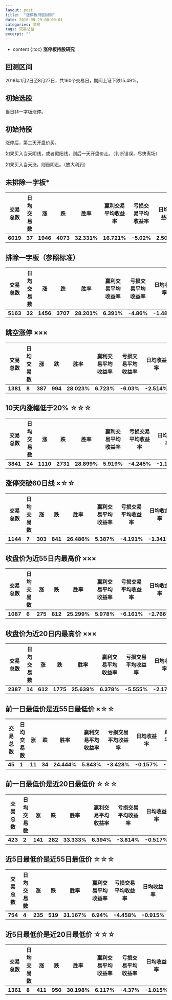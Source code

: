```yaml
---
layout: post
title:  "涨停板持股回测"
date: 2018-09-29 00:00:01
categories: 交易
tags: 交易总结
excerpt: ""
---
```


* content
{:toc}
**涨停板持股研究**

 

## 回测区间

2018年1月2日至8月27日，共160个交易日，期间上证下跌15.49%。

 

## 初始选股

当日非一字板涨停。

 

## 初始持股

涨停后，第二天开盘价买。

如果买入当天阴线，或者假阳线，则后一天开盘价走。（判断错误，尽快离场）

如果买入当天涨，则首阴走。（放大利润）

 

## 未排除一字板*

| **交易总数** | **日均交易数** | **涨**   | **跌**   | **胜率**    | **赢利交易平均收益率** | **亏损交易平均收益率** | **日均收益率** | **单笔交易平均收益率** |
| ------------ | -------------- | -------- | -------- | ----------- | ---------------------- | ---------------------- | -------------- | ---------------------- |
| **6019**     | **37**         | **1946** | **4073** | **32.331%** | **16.721%**            | **-5.02%**             | **2.505%**     | **2.009%**             |

 

 

## 排除一字板（参照标准）

| **交易总数** | **日均交易数** | **涨**   | **跌**   | **胜率**    | **赢利交易平均收益率** | **亏损交易平均收益率** | **日均收益率** | **单笔交易平均收益率** |
| ------------ | -------------- | -------- | -------- | ----------- | ---------------------- | ---------------------- | -------------- | ---------------------- |
| **5163**     | **32**         | **1456** | **3707** | **28.201%** | **6.391%**             | **-4.86%**             | **-1.485%**    | **-1.687%**            |

 

## 跳空涨停 ×××

| **交易总数** | **日均交易数** | **涨**  | **跌**  | **胜率**    | **赢利交易平均收益率** | **亏损交易平均收益率** | **日均收益率** | **单笔交易平均收益率** |
| ------------ | -------------- | ------- | ------- | ----------- | ---------------------- | ---------------------- | -------------- | ---------------------- |
| **1381**     | **8**          | **387** | **994** | **28.023%** | **6.723%**             | **-6.03%**             | **-2.514%**    | **-2.456%**            |

 

## 10天内涨幅低于20% ☆☆☆

| **交易总数** | **日均交易数** | **涨**   | **跌**   | **胜率**    | **赢利交易平均收益率** | **亏损交易平均收益率** | **日均收益率** | **单笔交易平均收益率** |
| ------------ | -------------- | -------- | -------- | ----------- | ---------------------- | ---------------------- | -------------- | ---------------------- |
| **3841**     | **24**         | **1110** | **2731** | **28.899%** | **5.919%**             | **-4.245%**            | **-1.135%**    | **-1.308%**            |

 

## 涨停突破60日线 ×☆☆

| **交易总数** | **日均交易数** | **涨**  | **跌**  | **胜率**    | **赢利交易平均收益率** | **亏损交易平均收益率** | **日均收益率** | **单笔交易平均收益率** |
| ------------ | -------------- | ------- | ------- | ----------- | ---------------------- | ---------------------- | -------------- | ---------------------- |
| **1144**     | **7**          | **303** | **841** | **26.486%** | **5.387%**             | **-4.191%**            | **-1.341%**    | **-1.654%**            |

 

## 收盘价为近55日内最高价 ×××

| **交易总数** | **日均交易数** | **涨**  | **跌**  | **胜率**    | **赢利交易平均收益率** | **亏损交易平均收益率** | **日均收益率** | **单笔交易平均收益率** |
| ------------ | -------------- | ------- | ------- | ----------- | ---------------------- | ---------------------- | -------------- | ---------------------- |
| **1087**     | **6**          | **275** | **812** | **25.299%** | **5.978%**             | **-6.161%**            | **-2.766%**    | **-3.09%**             |

 

## 收盘价为近20日内最高价 ×××

| **交易总数** | **日均交易数** | **涨**  | **跌**   | **胜率**    | **赢利交易平均收益率** | **亏损交易平均收益率** | **日均收益率** | **单笔交易平均收益率** |
| ------------ | -------------- | ------- | -------- | ----------- | ---------------------- | ---------------------- | -------------- | ---------------------- |
| **2387**     | **14**         | **612** | **1775** | **25.639%** | **6.378%**             | **-5.555%**            | **-2.179%**    | **-2.495%**            |

 

 

## 前一日最低价是近55日最低价 ×☆☆

| **交易总数** | **日均交易数** | **涨** | **跌** | **胜率**    | **赢利交易平均收益率** | **亏损交易平均收益率** | **日均收益率** | **单笔交易平均收益率** |
| ------------ | -------------- | ------ | ------ | ----------- | ---------------------- | ---------------------- | -------------- | ---------------------- |
| **45**       | **1**          | **11** | **34** | **24.444%** | **5.843%**             | **-3.428%**            | **-0.157%**    | **-1.161%**            |

 

## 前一日最低价是近20日最低价 ☆☆☆

| **交易总数** | **日均交易数** | **涨**  | **跌**  | **胜率**    | **赢利交易平均收益率** | **亏损交易平均收益率** | **日均收益率** | **单笔交易平均收益率** |
| ------------ | -------------- | ------- | ------- | ----------- | ---------------------- | ---------------------- | -------------- | ---------------------- |
| **423**      | **2**          | **141** | **282** | **33.333%** | **6.394%**             | **-3.814%**            | **-0.517%**    | **-0.411%**            |

 

## 近5日最低价是近55日最低价 ☆☆☆

| **交易总数** | **日均交易数** | **涨**  | **跌**  | **胜率**    | **赢利交易平均收益率** | **亏损交易平均收益率** | **日均收益率** | **单笔交易平均收益率** |
| ------------ | -------------- | ------- | ------- | ----------- | ---------------------- | ---------------------- | -------------- | ---------------------- |
| **754**      | **4**          | **235** | **519** | **31.167%** | **6.94%**              | **-4.458%**            | **-0.915%**    | **-0.905%**            |

 

## 近5日最低价是近20日最低价 ☆☆☆

| **交易总数** | **日均交易数** | **涨**  | **跌**  | **胜率**    | **赢利交易平均收益率** | **亏损交易平均收益率** | **日均收益率** | **单笔交易平均收益率** |
| ------------ | -------------- | ------- | ------- | ----------- | ---------------------- | ---------------------- | -------------- | ---------------------- |
| **1361**     | **8**          | **411** | **950** | **30.198%** | **6.117%**             | **-4.37%**             | **-1.015%**    | **-1.203%**            |





























